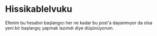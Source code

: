 # Hissikablelvuku
Efenim bu hesabın başlangıcı her ne kadar bu post'a dayanmıyor da olsa yeni bir başlangıç yapmak lazımdı diye düşünüyorum.
